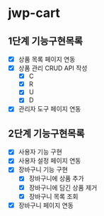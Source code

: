 # jwp-cart

## 1단계 기능구현목록
- [x] 상품 목록 페이지 연동
- [x] 상품 관리 CRUD API 작성
  - [x] C
  - [x] R
  - [x] U
  - [x] D
- [x] 관리자 도구 페이지 연동

## 2단계 기능구현목록
- [x] 사용자 기능 구현
- [x] 사용자 설정 페이지 연동
- [x] 장바구니 기능 구현
  - [x] 장바구니에 상품 추가
  - [x] 장바구니에 담긴 상품 제거
  - [x] 장바구니 목록 조회
- [x] 장바구니 페이지 연동

